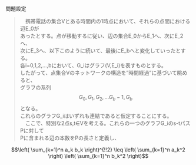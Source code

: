 問題設定
> 　携帯電話の集合Vとある時間内の1時点において、それらの点間における辺E_0が  
> あったとする。点が移動するに従い、辺の集合E_0からE_1へ、次にE_2へ、  
> 次にE_3へ、以下このように続いて、最後にE_bへと変化していったとする。  
> 各i=0,1,2,...,bにおいて、G_iはグラフ(V,E_i)を表すものとする。  
> したがって、点集合Vのネットワークの構造を”時間経過”に基づいて眺めると、  
> グラフの系列$$G_0,G_1,G_2,...G_b-1,G_b$$となる。  
> これらのグラフG_iはいずれも連結であると仮定することにする。  
> 　ここで、特別な2点s,t∈Vを考える。これらの一つのグラフG_iのs-tパスPに対して  
> Pに含まれる辺の本数をPの長さと定義し、

```math
\left( \sum_{k=1}^n a_k b_k \right)^{!!2} \leq
\left( \sum_{k=1}^n a_k^2 \right) \left( \sum_{k=1}^n b_k^2 \right)
```
